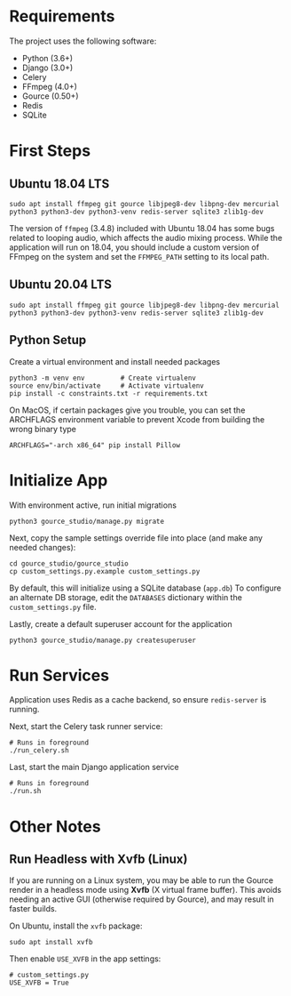 Requirements
=================

The project uses the following software:

- Python (3.6+)
- Django (3.0+)
- Celery
- FFmpeg (4.0+)
- Gource (0.50+)
- Redis
- SQLite


First Steps
=================

Ubuntu 18.04 LTS
-----------------

    sudo apt install ffmpeg git gource libjpeg8-dev libpng-dev mercurial python3 python3-dev python3-venv redis-server sqlite3 zlib1g-dev

The version of `ffmpeg` (3.4.8) included with Ubuntu 18.04 has some bugs related
to looping audio, which affects the audio mixing process.
While the application will run on 18.04, you should include a custom version
of FFmpeg on the system and set the `FFMPEG_PATH` setting to its local path.


Ubuntu 20.04 LTS
-----------------

    sudo apt install ffmpeg git gource libjpeg8-dev libpng-dev mercurial python3 python3-dev python3-venv redis-server sqlite3 zlib1g-dev


Python Setup
-----------------

Create a virtual environment and install needed packages

    python3 -m venv env         # Create virtualenv
    source env/bin/activate     # Activate virtualenv
    pip install -c constraints.txt -r requirements.txt

On MacOS, if certain packages give you trouble, you can set the ARCHFLAGS
environment variable to prevent Xcode from building the wrong binary type

    ARCHFLAGS="-arch x86_64" pip install Pillow


Initialize App
=================

With environment active, run initial migrations

    python3 gource_studio/manage.py migrate

Next, copy the sample settings override file into place (and make any needed changes):

    cd gource_studio/gource_studio
    cp custom_settings.py.example custom_settings.py

By default, this will initialize using a SQLite database (`app.db`)
To configure an alternate DB storage, edit the `DATABASES` dictionary
within the `custom_settings.py` file.

Lastly, create a default superuser account for the application

    python3 gource_studio/manage.py createsuperuser


Run Services
==================

Application uses Redis as a cache backend, so ensure `redis-server` is running.

Next, start the Celery task runner service:

    # Runs in foreground
    ./run_celery.sh

Last, start the main Django application service

    # Runs in foreground
    ./run.sh



Other Notes
==================

Run Headless with Xvfb (Linux)
----------------------------------

If you are running on a Linux system, you may be able to run the Gource render
in a headless mode using **Xvfb** (X virtual frame buffer).  This avoids needing
an active GUI (otherwise required by Gource), and may result in faster builds.

On Ubuntu, install the `xvfb` package:

    sudo apt install xvfb

Then enable `USE_XVFB` in the app settings:

    # custom_settings.py
    USE_XVFB = True

